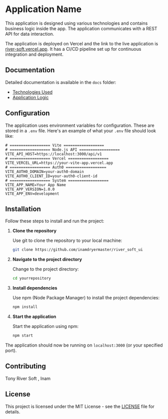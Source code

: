 # Application Name

This application is designed using various technologies and contains business logic inside the app. The application communicates with a REST API for data interaction.

The application is deployed on Vercel and the link to the live application is [river-soft.vercel.app](https://river-soft.vercel.app). It has a CI/CD pipeline set up for continuous integration and deployment.

## Documentation

Detailed documentation is available in the `docs` folder:

- [Technologies Used](docs/technologies.md)
- [Application Logic](docs/logic.md)

## Configuration

The application uses environment variables for configuration. These are stored in a `.env` file. Here's an example of what your `.env` file should look like:

```properties
# ================== Vite ==================
# ================== Node.js API ==================
VITE_API_HOST=https://localhost:3000/api/v1
# ================== Vercel ==================
VITE_VERCEL_URL=https://your-vite-app.vercel.app
# ================== Auth0 ==================
VITE_AUTH0_DOMAIN=your-auth0-domain
VITE_AUTH0_CLIENT_ID=your-auth0-client-id
# ================== System ==================
VITE_APP_NAME=Your App Name
VITE_APP_VERSION=1.0.0
VITE_APP_ENV=development

```

## Installation

Follow these steps to install and run the project:

1. **Clone the repository**

    Use git to clone the repository to your local machine:

    ```bash
    git clone https://github.com/inamdryermaster/river_soft_ui
    ```

2. **Navigate to the project directory**

    Change to the project directory:

    ```bash
    cd yourrepository
    ```

3. **Install dependencies**

    Use npm (Node Package Manager) to install the project dependencies:

    ```bash
    npm install
    ```

4. **Start the application**

    Start the application using npm:

    ```bash
    npm start
    ```

The application should now be running on `localhost:3000` (or your specified port).

## Contributing

Tony River Soft , Inam 

## License

This project is licensed under the MIT License - see the [LICENSE](LICENSE) file for details.